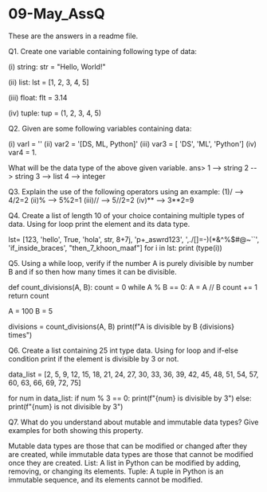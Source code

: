 # 09-May_AssQ
These are the answers in a readme file.
﻿

Q1. Create one variable containing following type of data:

(i) string:
str = "Hello, World!"

(ii) list:
lst = [1, 2, 3, 4, 5]

(iii) float:
flt = 3.14

(iv) tuple:
tup = (1, 2, 3, 4, 5)

Q2. Given are some following variables containing data:

(i) varl = ''
(ii) var2 = '[DS, ML, Python]'
(iii) var3 = [ 'DS', 'ML', 'Python']
(iv) var4 = 1.

What will be the data type of the above given variable.
ans> 1 --> string
     2 --> string
     3 --> list
     4 --> integer


Q3. Explain the use of the following operators using an example:
(1)/   --> 4/2=2
(ii)%  --> 5%2=1
(iii)// --> 5//2=2
(iv)** --> 3**2=9


Q4. Create a list of length 10 of your choice containing multiple types of data. Using for loop print the element and its data type.

lst= [123, 'hello', True, 'hola', str, 8+7j, 'p+_aswrd123', ',./[]=-)(*&^%$#@~``', 'if_inside_braces', "then_7_khoon_maaf"]
for i in lst:
    print (type(i))


Q5. Using a while loop, verify if the number A is purely divisible by number B and if so then how many times it can be divisible.

def count_divisions(A, B):
    count = 0
    while A % B == 0:
        A = A // B
        count += 1
    return count

A = 100
B = 5

divisions = count_divisions(A, B)
print(f"A is divisible by B {divisions} times")


Q6. Create a list containing 25 int type data. Using for loop and if-else condition print if the element is divisible by 3 or not.

data_list = [2, 5, 9, 12, 15, 18, 21, 24, 27, 30, 33, 36, 39, 42, 45, 48, 51, 54, 57, 60, 63, 66, 69, 72, 75]

for num in data_list:
    if num % 3 == 0:
        print(f"{num} is divisible by 3")
    else:
        print(f"{num} is not divisible by 3")


Q7. What do you understand about mutable and immutable data types? Give examples for both showing this property.

Mutable data types are those that can be modified or changed after they are created, while immutable data types are those that cannot be modified once they are created.
List: A list in Python can be modified by adding, removing, or changing its elements.
Tuple: A tuple in Python is an immutable sequence, and its elements cannot be modified.
